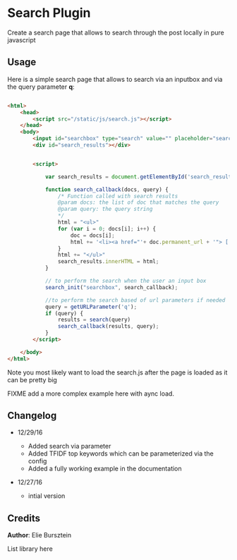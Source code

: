 # Search Plugin

Create a search page that allows to search through the post locally in pure javascript

## Usage

Here is a simple search page that allows to search  via an inputbox and via the query parameter **q**:

```html

<html>
    <head>
        <script src="/static/js/search.js"></script>
    </head>
    <body>
        <input id="searchbox" type="search" value="" placeholder="search" size="30">
        <div id="search_results"></div>


        <script>

            var search_results = document.getElementById('search_results') 

            function search_callback(docs, query) {
                /* Function called with search results
                @param docs: the list of doc that matches the query
                @param query: the query string
                */
                html = "<ul>"
                for (var i = 0; docs[i]; i++) {
                    doc = docs[i];
                    html += '<li><a href="'+ doc.permanent_url + '"> [' + doc.score + "]" + doc.title + "</a></li>";
                }
                html += "</ul>" 
                search_results.innerHTML = html;
            }

            // to perform the search when the user an input box
            search_init("searchbox", search_callback);

            //to perform the search based of url parameters if needed
            query = getURLParameter('q');
            if (query) {
                results = search(query)
                search_callback(results, query);
            }
        </script>

    </body>
</html>

```

Note you most likely  want to load the search.js after the page is loaded as it can be pretty big

FIXME add a more complex example here with aync load.

## Changelog

- 12/29/16
    - Added search via parameter
    -  Added TFIDF top keywords which can be parameterized via the config
    - Added a fully working example in the documentation

- 12/27/16 
    - intial version

## Credits

**Author**: Elie Bursztein

List library here